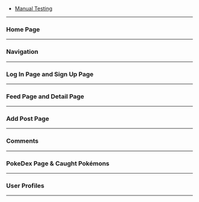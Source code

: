   - [Manual Testing](#manual-testing)


---

  ### **Home Page**

---

### **Navigation**

---

### **Log In Page and Sign Up Page**

---

### **Feed Page and Detail Page**

---

### **Add Post Page**

---

### **Comments**

---

### **PokeDex Page & Caught Pokémons**

---

### **User Profiles**

---